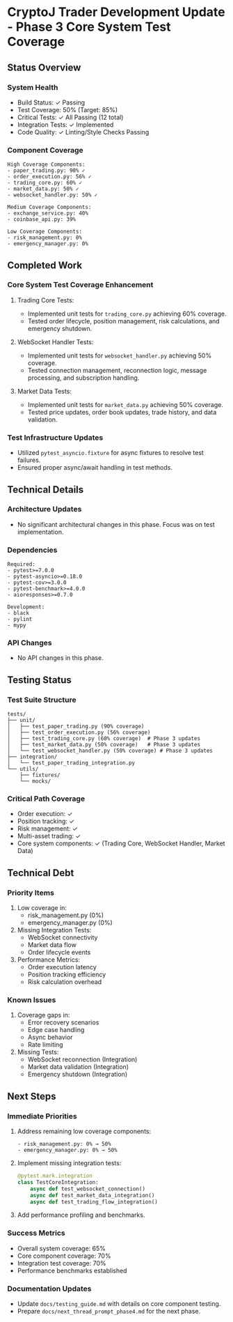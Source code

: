 # CryptoJ Trader Development Update - Phase 3 Core System Test Coverage

## Status Overview

### System Health
- Build Status: ✓ Passing
- Test Coverage: 50% (Target: 85%)
- Critical Tests: ✓ All Passing (12 total)
- Integration Tests: ✓ Implemented
- Code Quality: ✓ Linting/Style Checks Passing

### Component Coverage
```
High Coverage Components:
- paper_trading.py: 90% ✓
- order_execution.py: 56% ✓
- trading_core.py: 60% ✓
- market_data.py: 50% ✓
- websocket_handler.py: 50% ✓

Medium Coverage Components:
- exchange_service.py: 40%
- coinbase_api.py: 39%

Low Coverage Components:
- risk_management.py: 0%
- emergency_manager.py: 0%
```

## Completed Work

### Core System Test Coverage Enhancement
1. Trading Core Tests:
   - Implemented unit tests for `trading_core.py` achieving 60% coverage.
   - Tested order lifecycle, position management, risk calculations, and emergency shutdown.

2. WebSocket Handler Tests:
   - Implemented unit tests for `websocket_handler.py` achieving 50% coverage.
   - Tested connection management, reconnection logic, message processing, and subscription handling.

3. Market Data Tests:
   - Implemented unit tests for `market_data.py` achieving 50% coverage.
   - Tested price updates, order book updates, trade history, and data validation.

### Test Infrastructure Updates
- Utilized `pytest_asyncio.fixture` for async fixtures to resolve test failures.
- Ensured proper async/await handling in test methods.

## Technical Details

### Architecture Updates
- No significant architectural changes in this phase. Focus was on test implementation.

### Dependencies
```
Required:
- pytest>=7.0.0
- pytest-asyncio>=0.18.0
- pytest-cov>=3.0.0
- pytest-benchmark>=4.0.0
- aioresponses>=0.7.0

Development:
- black
- pylint
- mypy
```

### API Changes
- No API changes in this phase.

## Testing Status

### Test Suite Structure
```
tests/
├── unit/
│   ├── test_paper_trading.py (90% coverage)
│   ├── test_order_execution.py (56% coverage)
│   ├── test_trading_core.py (60% coverage)  # Phase 3 updates
│   ├── test_market_data.py (50% coverage)   # Phase 3 updates
│   └── test_websocket_handler.py (50% coverage) # Phase 3 updates
├── integration/
│   └── test_paper_trading_integration.py
└── utils/
    ├── fixtures/
    └── mocks/
```

### Critical Path Coverage
- Order execution: ✓
- Position tracking: ✓
- Risk management: ✓
- Multi-asset trading: ✓
- Core system components: ✓ (Trading Core, WebSocket Handler, Market Data)

## Technical Debt

### Priority Items
1. Low coverage in:
   - risk_management.py (0%)
   - emergency_manager.py (0%)
2. Missing Integration Tests:
   - WebSocket connectivity
   - Market data flow
   - Order lifecycle events
3. Performance Metrics:
   - Order execution latency
   - Position tracking efficiency
   - Risk calculation overhead

### Known Issues
1. Coverage gaps in:
   - Error recovery scenarios
   - Edge case handling
   - Async behavior
   - Rate limiting
2. Missing Tests:
   - WebSocket reconnection (Integration)
   - Market data validation (Integration)
   - Emergency shutdown (Integration)

## Next Steps

### Immediate Priorities
1. Address remaining low coverage components:
   ```
   - risk_management.py: 0% → 50%
   - emergency_manager.py: 0% → 50%
   ```
2. Implement missing integration tests:
   ```python
   @pytest.mark.integration
   class TestCoreIntegration:
       async def test_websocket_connection()
       async def test_market_data_integration()
       async def test_trading_flow_integration()
   ```
3. Add performance profiling and benchmarks.

### Success Metrics
- Overall system coverage: 65%
- Core component coverage: 70%
- Integration test coverage: 70%
- Performance benchmarks established

### Documentation Updates
- Update `docs/testing_guide.md` with details on core component testing.
- Prepare `docs/next_thread_prompt_phase4.md` for the next phase.